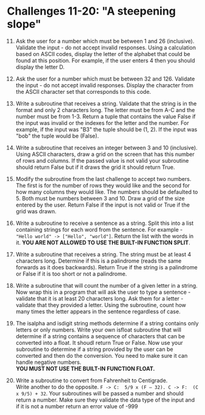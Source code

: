 # Challenges 11-20: "A steepening slope"

11.	Ask the user for a number which must be between 1 and 26 (inclusive). Validate the input - do not accept invalid responses.
Using a calculation based on ASCII codes, display the letter of the alphabet that could be found at this position. For example,
if the user enters 4 then you should display the letter D.


12.	Ask the user for a number which must be between 32 and 126. Validate the input - do not accept invalid responses. 
Display the character from the ASCII character set that corresponds to this code.


13.	Write a subroutine that receives a string. Validate that the string is in the format <letter><number> and only 2
characters long. The letter must be from A-C and the number must be from 1-3. Return a tuple that contains the value
False if the input was invalid or the indexes for the letter and the number. For example, if the input was "B3" the tuple
should be (1, 2). If the input was "bob" the tuple would be (False).


14.	Write a subroutine that receives an integer between 3 and 10 (inclusive). Using ASCII characters, draw a grid on the 
screen that has this number of rows and columns. If the passed value is not valid your subroutine should return False but
if it draws the grid it should return True.
 
 
15.	Modify the subroutine from the last challenge to accept two numbers. The first is for the number of rows they would 
like and the second for how many columns they would like. The numbers should be defaulted to 5. Both must be numbers
between 3 and 10. Draw a grid of the size entered by the user. Return False if the input is not valid or True if the grid was drawn.


16.	Write a subroutine to receive a sentence as a string. Split this into a list containing strings for each word from 
the sentence. For example - `"Hello world" -> ["Hello", "world"]`. Return the list with the words in it. 
**YOU ARE NOT ALLOWED TO USE THE BUILT-IN FUNCTION SPLIT**.


17.	Write a subroutine that receives a string. The string must be at least 4 characters long. Determine if this is a
palindrome (reads the same forwards as it does backwards). Return True if the string is a palindrome or False if it is 
too short or not a palindrome.


18.	Write a subroutine that will count the number of a given letter in a string. Now wrap this in a program that will 
ask the user to type a sentence - validate that it is at least 20 characters long. Ask them for a letter - validate that 
they provided a letter. Using the subroutine, count how many times the letter appears in the sentence regardless of case.


19.	The isalpha and isdigit string methods determine if a string contains only letters or only numbers. 
Write your own isfloat subroutine that will determine if a string contains a sequence of characters that can be converted into a float.
It shoudl return True or False. Now use your subroutine to determine if a string provided by the user can be converted and then 
do the conversion. You need to make sure it can handle negative numbers. 
<br>**YOU MUST NOT USE THE BUILT-IN FUNCTION FLOAT.**


20.	Write a subroutine to convert from Fahrenheit to Centigrade. <br> Write another to do the opposite. `F -> C:  5/9 x (F – 32). C -> F:  (C x 9/5) + 32`. Your subroutines will be passed a number and should return a number. Make sure they validate the data type of the input and if it is not a number return an error value of -999
